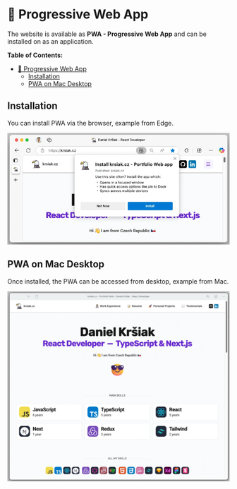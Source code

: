 # 📱 Progressive Web App

The website is available as **PWA - Progressive Web App** and can be installed on as an application.

**Table of Contents:**

- [📱 Progressive Web App](#-progressive-web-app)
  - [Installation](#installation)
  - [PWA on Mac Desktop](#pwa-on-mac-desktop)

## Installation

You can install PWA via the browser, example from Edge.

![PWA - Installation in Edge](/readme-images/progressive-web-app/pwa-installation-in-edge.webp)

## PWA on Mac Desktop

Once installed, the PWA can be accessed from desktop, example from Mac.

![PWA - krsiak.cz](/readme-images/progressive-web-app/pwa-desktop.webp)
